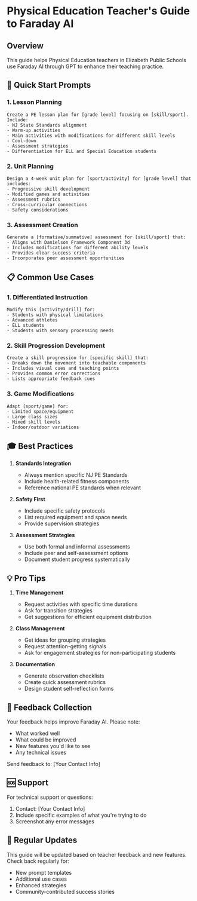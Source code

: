 # Physical Education Teacher's Guide to Faraday AI

## Overview
This guide helps Physical Education teachers in Elizabeth Public Schools use Faraday AI through GPT to enhance their teaching practice.

## 🎯 Quick Start Prompts

### 1. Lesson Planning
```
Create a PE lesson plan for [grade level] focusing on [skill/sport]. Include:
- NJ State Standards alignment
- Warm-up activities
- Main activities with modifications for different skill levels
- Cool-down
- Assessment strategies
- Differentiation for ELL and Special Education students
```

### 2. Unit Planning
```
Design a 4-week unit plan for [sport/activity] for [grade level] that includes:
- Progressive skill development
- Modified games and activities
- Assessment rubrics
- Cross-curricular connections
- Safety considerations
```

### 3. Assessment Creation
```
Generate a [formative/summative] assessment for [skill/sport] that:
- Aligns with Danielson Framework Component 3d
- Includes modifications for different ability levels
- Provides clear success criteria
- Incorporates peer assessment opportunities
```

## 📋 Common Use Cases

### 1. Differentiated Instruction
```
Modify this [activity/drill] for:
- Students with physical limitations
- Advanced athletes
- ELL students
- Students with sensory processing needs
```

### 2. Skill Progression Development
```
Create a skill progression for [specific skill] that:
- Breaks down the movement into teachable components
- Includes visual cues and teaching points
- Provides common error corrections
- Lists appropriate feedback cues
```

### 3. Game Modifications
```
Adapt [sport/game] for:
- Limited space/equipment
- Large class sizes
- Mixed skill levels
- Indoor/outdoor variations
```

## 🎓 Best Practices

1. **Standards Integration**
   - Always mention specific NJ PE Standards
   - Include health-related fitness components
   - Reference national PE standards when relevant

2. **Safety First**
   - Include specific safety protocols
   - List required equipment and space needs
   - Provide supervision strategies

3. **Assessment Strategies**
   - Use both formal and informal assessments
   - Include peer and self-assessment options
   - Document student progress systematically

## 💡 Pro Tips

1. **Time Management**
   - Request activities with specific time durations
   - Ask for transition strategies
   - Get suggestions for efficient equipment distribution

2. **Class Management**
   - Get ideas for grouping strategies
   - Request attention-getting signals
   - Ask for engagement strategies for non-participating students

3. **Documentation**
   - Generate observation checklists
   - Create quick assessment rubrics
   - Design student self-reflection forms

## 📝 Feedback Collection
Your feedback helps improve Faraday AI. Please note:
- What worked well
- What could be improved
- New features you'd like to see
- Any technical issues

Send feedback to: [Your Contact Info]

## 🆘 Support
For technical support or questions:
1. Contact: [Your Contact Info]
2. Include specific examples of what you're trying to do
3. Screenshot any error messages

## 🔄 Regular Updates
This guide will be updated based on teacher feedback and new features. Check back regularly for:
- New prompt templates
- Additional use cases
- Enhanced strategies
- Community-contributed success stories 